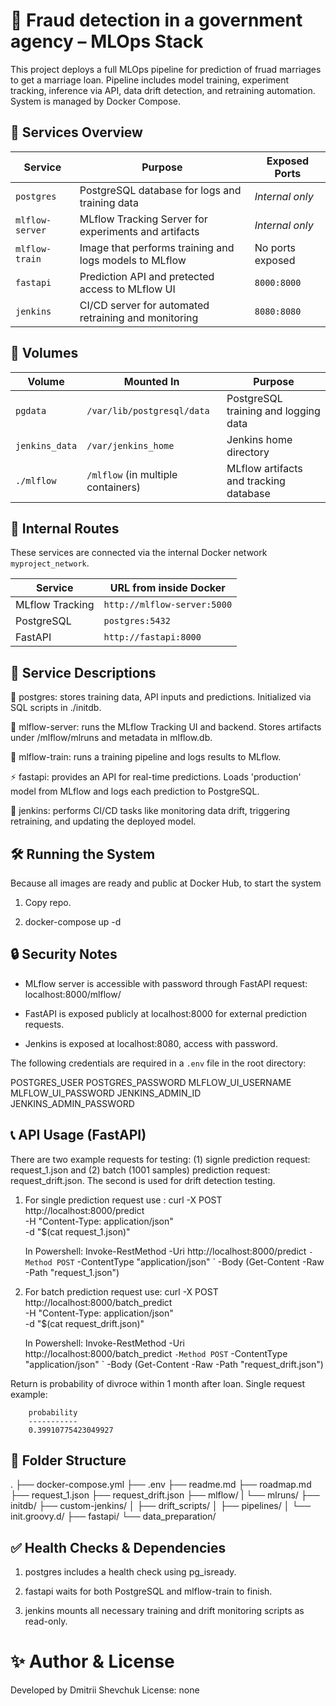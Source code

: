# 🧠 Fraud detection in a government agency  – MLOps Stack

This project deploys a full MLOps pipeline for prediction of fruad marriages to get a marriage loan. Pipeline includes model training, experiment tracking, inference via API, data drift detection, and retraining automation. System is managed by Docker Compose. 

## 🚀 Services Overview

| Service          | Purpose                                                | Exposed Ports               |
|------------------|--------------------------------------------------------|-----------------------------|
| `postgres`       | PostgreSQL database for logs and training data         | *Internal only*             |
| `mlflow-server`  | MLflow Tracking Server for experiments and artifacts   | *Internal only*             |
| `mlflow-train`   | Image that performs training and logs models to MLflow | No ports exposed            |
| `fastapi`        | Prediction API and pretected access to MLflow UI       | `8000:8000`                 |
| `jenkins`        | CI/CD server for automated retraining and monitoring   | `8080:8080`                 |

## 📁 Volumes

| Volume         | Mounted In                                | Purpose                                  |
|----------------|-------------------------------------------|------------------------------------------|
| `pgdata`       | `/var/lib/postgresql/data`                | PostgreSQL training and logging data     |
| `jenkins_data` | `/var/jenkins_home`                       | Jenkins home directory                   |
| `./mlflow`     | `/mlflow` (in multiple containers)        | MLflow artifacts and tracking database   |

## 🔗 Internal Routes

These services are connected via the internal Docker network `myproject_network`.

| Service           | URL from inside Docker                     |
|-------------------|--------------------------------------------|
| MLflow Tracking   | `http://mlflow-server:5000`                |
| PostgreSQL        | `postgres:5432`                            |
| FastAPI           | `http://fastapi:8000`                      |

## 📌 Service Descriptions

📂 postgres: stores training data, API inputs and predictions. Initialized via SQL scripts in ./initdb.

🔬 mlflow-server: runs the MLflow Tracking UI and backend. Stores artifacts under /mlflow/mlruns and metadata in mlflow.db.

🧠 mlflow-train: runs a training pipeline and logs results to MLflow.

⚡ fastapi: provides an API for real-time predictions. Loads 'production' model from MLflow and logs each prediction to PostgreSQL.

🔁 jenkins: performs CI/CD tasks like monitoring data drift, triggering retraining, and updating the deployed model.

## 🛠️ Running the System

Because all images are ready and public at Docker Hub, to start the system 

1. Copy repo.

2. docker-compose up -d

## 🔒 Security Notes

- MLflow server is accessible with password through FastAPI request: localhost:8000/mlflow/

- FastAPI is exposed publicly at localhost:8000 for external prediction requests.

- Jenkins is exposed at localhost:8080, access with password.

The following credentials are required in a `.env` file in the root directory:

POSTGRES_USER
POSTGRES_PASSWORD
MLFLOW_UI_USERNAME
MLFLOW_UI_PASSWORD
JENKINS_ADMIN_ID
JENKINS_ADMIN_PASSWORD

## 📞 API Usage (FastAPI)

There are two example requests for testing: (1) signle prediction request: request_1.json and (2) batch (1001 samples) prediction request: request_drift.json. 
The second is used for drift detection testing.

1. For single prediction request use :
   curl -X POST \
       http://localhost:8000/predict \
      -H "Content-Type: application/json" \
      -d "$(cat request_1.json)" 

   In Powershell:
   Invoke-RestMethod -Uri http://localhost:8000/predict `
      -Method POST `
      -ContentType "application/json" `
      -Body (Get-Content -Raw -Path "request_1.json")

2. For batch prediction request use:
   curl -X POST \
       http://localhost:8000/batch_predict \
      -H "Content-Type: application/json" \
      -d "$(cat request_drift.json)"

   In Powershell: 
   Invoke-RestMethod -Uri http://localhost:8000/batch_predict `
      -Method POST `
      -ContentType "application/json" `
      -Body (Get-Content -Raw -Path "request_drift.json")

Return is probability of divroce within 1 month after loan. Single request example:

        probability
        -----------
        0.39910775423049927

## 📁 Folder Structure
.
├── docker-compose.yml
├── .env
├── readme.md
├── roadmap.md
├── request_1.json
├── request_drift.json
├── mlflow/
|   └── mlruns/
├── initdb/
├── custom-jenkins/
│   ├── drift_scripts/
│   ├── pipelines/
│   └── init.groovy.d/
├── fastapi/
└── data_preparation/

## ✅ Health Checks & Dependencies

1. postgres includes a health check using pg_isready.

2. fastapi waits for both PostgreSQL and mlflow-train to finish.

3. jenkins mounts all necessary training and drift monitoring scripts as read-only.

# ✨ Author & License
Developed by Dmitrii Shevchuk
License: none
   